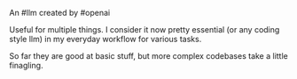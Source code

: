 An #llm created by #openai 

Useful for multiple things. I consider it now pretty essential (or any coding style llm) in my everyday workflow for various tasks.

So far they are good at basic stuff, but more complex codebases take a little finagling.